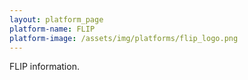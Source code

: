 ```yaml
---
layout: platform_page
platform-name: FLIP
platform-image: /assets/img/platforms/flip_logo.png
---
```


FLIP information.